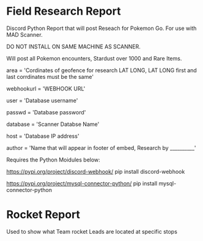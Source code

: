 # Field Research Report
Discord Python Report that will post Reseach for Pokemon Go. For use with MAD Scanner. 

DO NOT INSTALL ON SAME MACHINE AS SCANNER.

Will post all Pokemon encounters, Stardust over 1000 and Rare Items. 

area = 'Cordinates of geofence for research LAT LONG, LAT LONG first and last corrdinates must be the same'

webhookurl = 'WEBHOOK URL'

user = 'Database username'

passwd = 'Database password'

database = 'Scanner Databse Name'

host = 'Database IP address'

author = 'Name that will appear in footer of embed, Research by __________'

Requires the Python Moidules below: 

https://pypi.org/project/discord-webhook/ 
pip install discord-webhook

https://pypi.org/project/mysql-connector-python/
pip install mysql-connector-python

# Rocket Report

Used to show what Team rocket Leads are located at specific stops
